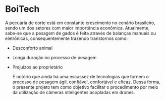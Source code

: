 # BoiTech

  A pecuária de corte está em constante crescimento no cenário brasileiro, sendo um dos setores com maior importância econômica. Atualmente, sabe-se que a pesagem de gados é feita através de balanças manuais ou eletrônicas, consequentemente trazendo transtornos como: 
- Desconforto animal
- Longa duração no processo de pesagem 
- Prejuízos ao proprietário

  É notório que ainda há uma escassez de tecnologias que tornem o processo de pesagem ágil, confiável, confortável e eficaz. Dessa forma, o presente projeto tem como objetivo facilitar o procedimento por meio da utilização de câmeras inteligentes acopladas em drones.
